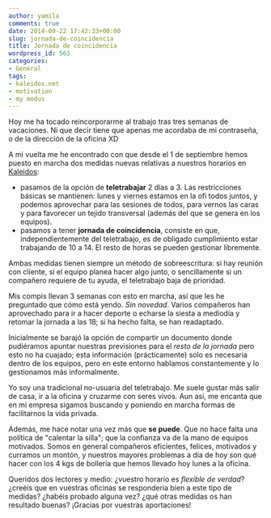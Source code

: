 ```yaml
---
author: yamila
comments: true
date: 2014-09-22 17:42:33+00:00
slug: jornada-de-coincidencia
title: Jornada de coincidencia
wordpress_id: 563
categories:
- General
tags:
- kaleidos.net
- motivation
- my modus
---
```


Hoy me ha tocado reincorporarme al trabajo tras tres semanas de vacaciones. Ni que decir tiene que apenas me acordaba de mi contraseña, o de la dirección de la oficina XD
<!-- more -->

A mi vuelta me he encontrado con que desde el 1 de septiembre hemos puesto en marcha dos medidas nuevas relativas a nuestros horarios en [Kaleidos](http://kaleidos.net):
- pasamos de la opción de **teletrabajar** 2 días a 3. Las restricciones básicas se mantienen: lunes y viernes estamos en la ofi todos juntos, y podemos aprovechar para las sesiones de todos, para vernos las caras y para favorecer un tejido transversal (además del que se genera en los equipos).
- pasamos a tener **jornada de coincidencia**, consiste en que, independientemente del teletrabajo, es de obligado cumplimiento estar trabajando de 10 a 14. El resto de horas se pueden gestionar libremente.

Ambas medidas tienen siempre un método de sobreescritura: si hay reunión con cliente, si el equipo planea hacer algo junto, o sencillamente si un compañero requiere de tu ayuda, el teletrabajo baja de prioridad.

Mis compis llevan 3 semanas con esto en marcha, así que les he preguntado que cómo está yendo. _Sin novedad_. Varios compañeros han aprovechado para ir a hacer deporte o echarse la siesta a mediodía y retomar la jornada a las 18; si ha hecho falta, se han readaptado.

Inicialmente se barajó la opción de compartir un documento donde pudiéramos apuntar nuestras previsiones para el _resto de la jornada_ pero esto no ha cuajado; esta información (prácticamente) solo es necesaria dentro de los equipos, pero en este entorno hablamos constantemente y lo gestionamos más informalmente.

Yo soy una tradicional no-usuaria del teletrabajo. Me suele gustar más salir de casa, ir a la oficina y cruzarme con seres vivos. Aun así, me encanta que en mi empresa sigamos buscando y poniendo en marcha formas de facilitarnos la vida privada.

Además, me hace notar una vez más que **se puede**. Que no hace falta una política de "calentar la silla"; que la confianza va de la mano de equipos motivados. Somos en general compañeros eficientes, felices, motivados y curramos un montón, y nuestros mayores problemas a día de hoy son qué hacer con los 4 kgs de bollería que hemos llevado hoy lunes a la oficina.

Queridos dos lectores y medio: ¿vuestro horario es _flexible de verdad_? ¿creéis que en vuestras oficinas se respondería bien a este tipo de medidas? ¿habéis probado alguna vez? ¿qué otras medidas os han resultado buenas? ¡Gracias por vuestras aportaciones!
